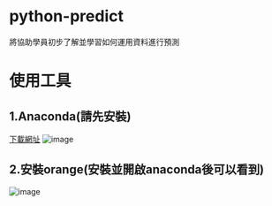 # python-predict
將協助學員初步了解並學習如何運用資料進行預測
# 使用工具
## 1.Anaconda(請先安裝)
[下載網址](https://www.anaconda.com/download)
![image](https://github.com/scott122tw/python-predict/assets/101117775/5131ae72-710b-44a2-ba5f-100706760547)
## 2.安裝orange(安裝並開啟anaconda後可以看到)
![image](https://github.com/scott122tw/python-predict/assets/101117775/6e0dd790-8874-4c8a-9e02-971922bd263e)
